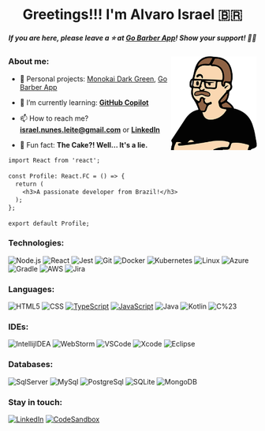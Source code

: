 <h1 align='center'>Greetings!!! I'm Alvaro Israel 🇧🇷</h1>

<h5 align='center'>If you are here, please leave a ⭐️ at <a href='https://github.com/AlvaroIsrael/gobarber-app'>Go
Barber App</a>! Show your support! 👍🏻</h6>

<img align='right' width='174' height='190' src='https://raw.githubusercontent.com/AlvaroIsrael/AlvaroIsrael/main/assets/avatar.png' alt='Alvaro Israel Nunes Leite'>

### About me:

- 🔭 Personal projects: [Monokai Dark Green](https://github.com/AlvaroIsrael/monokai-dark-green),
  [Go Barber App](https://github.com/AlvaroIsrael/gobarber-app)

- 🌱 I’m currently learning: **[GitHub Copilot](https://github.com/github/copilot-preview)**

- 📫 How to reach me? **israel.nunes.leite@gmail.com**
  or **[LinkedIn](https://www.linkedin.com/in/alvaroisraeldesenvolvedor/)**

- 🎂 Fun fact: **The Cake?! Well... It's a lie.**

```tsx
import React from 'react';

const Profile: React.FC = () => {
  return (
    <h3>A passionate developer from Brazil!</h3>
  );
};

export default Profile;
```

### Technologies:

![Node.js](https://img.shields.io/badge/-Node-000?&logo=node.js)
![React](https://img.shields.io/badge/-React-000?&logo=React)
![Jest](https://img.shields.io/badge/-Jest-000?&logo=Jest&logoColor=C21325)
![Git](https://img.shields.io/badge/-Git-000?&logo=git&logoColor=F05032)
![Docker](https://img.shields.io/badge/-Docker-000?&logo=Docker)
![Kubernetes](https://img.shields.io/badge/-Kubernetes-000?&logo=Kubernetes)
![Linux](https://img.shields.io/badge/-Linux-000?&logo=Linux&logoColor=FCC624)
![Azure](https://img.shields.io/badge/-Azure-000?&logo=microsoft%20azure&logoColor=0089D6)
![Gradle](https://img.shields.io/badge/-Gradle-000?&logo=gradle&logoColor=02303A)
![AWS](https://img.shields.io/badge/-AWS-000?&logo=amazonaws&logoColor=FF9900)
![Jira](https://img.shields.io/badge/-Jira-000?&logo=jirasoftware&logoColor=0052CC)

### Languages:

![HTML5](https://img.shields.io/badge/-HTML5-000?&logo=html5&logoColor=E34F26)
![CSS](https://img.shields.io/badge/-CSS-000?&logo=css3&logoColor=1572B6)
[![TypeScript](https://img.shields.io/badge/-TypeScript-000?&logo=TypeScript&logoColor=007ACC)](https://github.com/AlvaroIsrael?tab=repositories&q=&type=&language=typescript)
[![JavaScript](https://img.shields.io/badge/-JavaScript-000?&logo=JavaScript&logoColor=ddc508)](https://github.com/AlvaroIsrael?tab=repositories&q=&type=&language=javascript)
![Java](https://img.shields.io/badge/-Java-000?&logo=Java&logoColor=B62829)
![Kotlin](https://img.shields.io/badge/-Kotlin-000?&logo=Kotlin&logoColor=B62829)
![C%23](https://img.shields.io/badge/-C%23-000?&logo=C%20sharp&logoColor=68217A)

### IDEs:

![IntellijIDEA](https://img.shields.io/badge/-Intellij%20IDEA-000?&logo=Webstorm&logoColor=FC444F)
![WebStorm](https://img.shields.io/badge/-WebStorm-000?&logo=Webstorm&logoColor=179EDC)
![VSCode](https://img.shields.io/badge/-VSCode-000?&logo=Visual%20Studio%20Code&logoColor=007ACC)
![Xcode](https://img.shields.io/badge/-Xcode-000?&logo=xcode&logoColor=1575F9)
![Eclipse](https://img.shields.io/badge/-Eclipse-000?&logo=eclipseide&logoColor=2C2255)

### Databases:

![SqlServer](https://img.shields.io/badge/-SqlServer-000?&logo=Microsoft%20SQL%20Server&logoColor=CC2927)
![MySql](https://img.shields.io/badge/-MySql-000?&logo=MySQL&logoColor=4479A1)
![PostgreSql](https://img.shields.io/badge/-PostgreSql-000?&logo=postgresql&logoColor=336791)
![SQLite](https://img.shields.io/badge/-SQLite-000?&logo=sqlite&logoColor=003B57)
![MongoDB](https://img.shields.io/badge/-MongoDB-000?&logo=mongodb&logoColor=47A248)

### Stay in touch:

[![LinkedIn](https://img.shields.io/badge/-LinkedIn-000?&logo=LinkedIn&logoColor=0077B5)](https://linkedin.com/in/alvaroisraeldesenvolvedor)
[![CodeSandbox](https://img.shields.io/badge/-CodeSandbox-000?&logo=CodeSandbox&logoColor=ffffff)](https://codesandbox.com/alvaro%20israel%20nunes%20leite)
